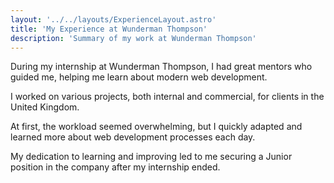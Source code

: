 ```yaml
---
layout: '../../layouts/ExperienceLayout.astro'
title: 'My Experience at Wunderman Thompson'
description: 'Summary of my work at Wunderman Thompson'
---
```


During my internship at Wunderman Thompson, I had great mentors who guided me, helping me learn about modern web development.

I worked on various projects, both internal and commercial, for clients in the United Kingdom.

At first, the workload seemed overwhelming, but I quickly adapted and learned more about web development processes each day.

My dedication to learning and improving led to me securing a Junior position in the company after my internship ended.
